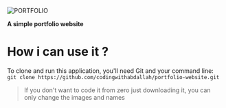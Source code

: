 ![PORTFOLIO](https://github.com/codingwithabdallah/portfolio-website/assets/162034254/08fee3ef-caef-49ef-9412-b10623c520f3)

 **A simple portfolio website**

 # How i can use it ?
 To clone and run this application, you'll need Git and your command line:
`
git clone https://github.com/codingwithabdallah/portfolio-website.git
`
> If you don't want to code it from zero just downloading it, you can only change the images and names 





 
